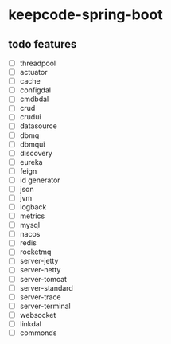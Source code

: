 # keepcode-spring-boot

## todo features
- [ ] threadpool
- [ ] actuator
- [ ] cache
- [ ] configdal
- [ ] cmdbdal
- [ ] crud
- [ ] crudui
- [ ] datasource
- [ ] dbmq
- [ ] dbmqui
- [ ] discovery
- [ ] eureka
- [ ] feign
- [ ] id generator
- [ ] json
- [ ] jvm
- [ ] logback
- [ ] metrics
- [ ] mysql
- [ ] nacos
- [ ] redis
- [ ] rocketmq
- [ ] server-jetty
- [ ] server-netty
- [ ] server-tomcat
- [ ] server-standard
- [ ] server-trace
- [ ] server-terminal
- [ ] websocket
- [ ] linkdal
- [ ] commonds